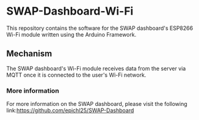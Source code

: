 # SWAP-Dashboard-Wi-Fi

This repository contains the software for the SWAP dashboard's ESP8266 Wi-Fi module written using the Arduino Framework.

## Mechanism

The SWAP dashboard's Wi-Fi module receives data from the server via MQTT once it is connected to the user's Wi-Fi network.

### More information

For more information on the SWAP dashboard, please visit the following link:https://github.com/epichl25/SWAP-Dashboard
